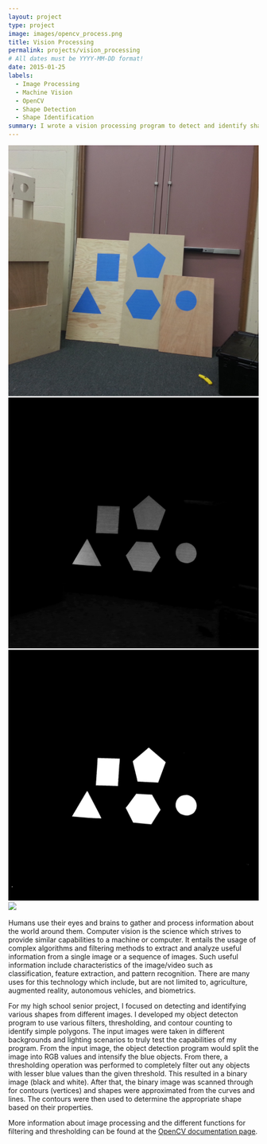 ```yaml
---
layout: project
type: project
image: images/opencv_process.png
title: Vision Processing
permalink: projects/vision_processing
# All dates must be YYYY-MM-DD format!
date: 2015-01-25
labels:
  - Image Processing
  - Machine Vision
  - OpenCV
  - Shape Detection
  - Shape Identification
summary: I wrote a vision processing program to detect and identify shapes for my high school senior project.
---
```


<div class="ui small rounded images">
  <img class="ui image" src="../images/opencv_raw.png">
  <img class="ui image" src="../images/opencv_blue.png">
  <img class="ui image" src="../images/opencv_thresh.png">
  <img class="ui image" src="../images/opencv_process.png">
</div>

Humans use their eyes and brains to gather and process information about the world around them. Computer vision is the science which strives to provide similar capabilities to a machine or computer. It entails the usage of complex algorithms and filtering methods to extract and analyze useful information from a single image or a sequence of images. Such useful information include characteristics of the image/video such as classification, feature extraction, and pattern recognition. There are many uses for this technology which include, but are not limited to, agriculture, augmented reality, autonomous vehicles, and biometrics.

For my high school senior project, I focused on detecting and identifying various shapes from different images. I developed my object detecton program to use various filters, thresholding, and contour counting to identify simple polygons. The input images were taken in different backgrounds and lighting scenarios to truly test the capabilities of my program. From the input image, the object detection program would split the image into RGB values and intensify the blue objects. From there, a thresholding operation was performed to completely filter out any objects with lesser blue values than the given threshold. This resulted in a binary image (black and white). After that, the binary image was scanned through for contours (vertices) and shapes were approximated from the curves and lines. The contours were then used to determine the appropriate shape based on their properties.

More information about image processing and the different functions for filtering and thresholding can be found at the [OpenCV documentation page](https://docs.opencv.org/2.4/modules/refman.html).
